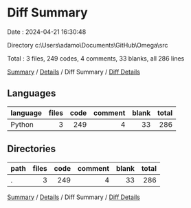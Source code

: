 # Diff Summary

Date : 2024-04-21 16:30:48

Directory c:\\Users\\adamo\\Documents\\GitHub\\Omega\\src

Total : 3 files,  249 codes, 4 comments, 33 blanks, all 286 lines

[Summary](results.md) / [Details](details.md) / Diff Summary / [Diff Details](diff-details.md)

## Languages
| language | files | code | comment | blank | total |
| :--- | ---: | ---: | ---: | ---: | ---: |
| Python | 3 | 249 | 4 | 33 | 286 |

## Directories
| path | files | code | comment | blank | total |
| :--- | ---: | ---: | ---: | ---: | ---: |
| . | 3 | 249 | 4 | 33 | 286 |

[Summary](results.md) / [Details](details.md) / Diff Summary / [Diff Details](diff-details.md)